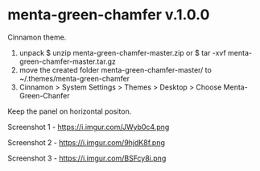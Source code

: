 # menta-green-chamfer v.1.0.0

Cinnamon theme.

1) unpack $ unzip menta-green-chamfer-master.zip or $ tar -xvf menta-green-chamfer-master.tar.gz
2) move the created folder menta-green-chamfer-master/ to ~/.themes/menta-green-chamfer
3) Cinnamon > System Settings > Themes > Desktop > Choose Menta-Green-Chanfer

Keep the panel on horizontal positon.

Screenshot 1 - https://i.imgur.com/JWyb0c4.png

Screenshot 2 - https://i.imgur.com/9hjdK8f.png

Screenshot 3 - https://i.imgur.com/BSFcy8i.png
